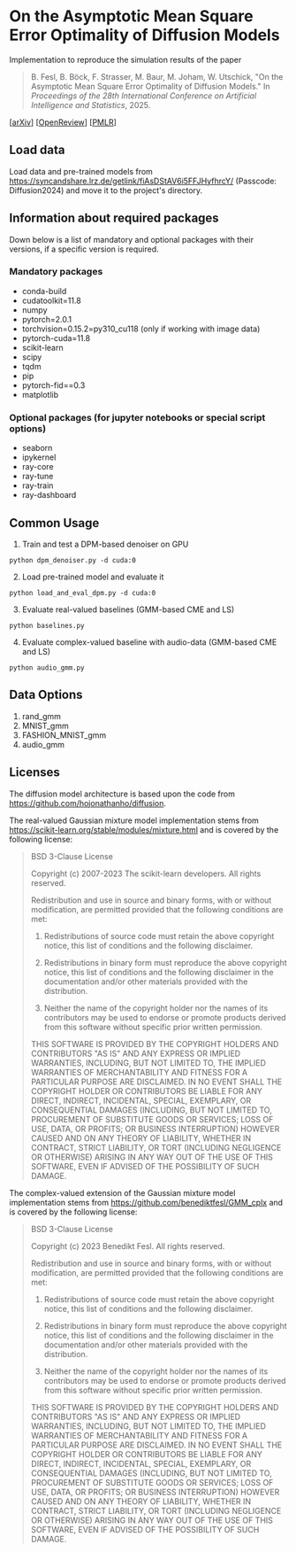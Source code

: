 # On the Asymptotic Mean Square Error Optimality of Diffusion Models

Implementation to reproduce the simulation results of the paper
>B. Fesl, B. Böck, F. Strasser, M. Baur, M. Joham, W. Utschick, "On the Asymptotic Mean Square Error Optimality of Diffusion Models." In _Proceedings of the 28th International Conference on Artificial Intelligence and Statistics_, 2025.

[[arXiv](https://arxiv.org/abs/2403.02957)] [[OpenReview](https://openreview.net/forum?id=XrXlAYFpvR)] [[PMLR](https://proceedings.mlr.press/v258/fesl25a.html)]

## Load data
Load data and pre-trained models from 
https://syncandshare.lrz.de/getlink/fiAsDStAV6i5FFJHyfhrcY/ (Passcode: Diffusion2024)
and move it to the project's directory.

## Information about required packages
Down below is a list of mandatory and optional packages with their versions, if a specific version is required.
### Mandatory packages
* conda-build
* cudatoolkit=11.8
* numpy
* pytorch=2.0.1
* torchvision=0.15.2=py310_cu118 (only if working with image data)
* pytorch-cuda=11.8
* scikit-learn
* scipy
* tqdm
* pip
* pytorch-fid==0.3
* matplotlib

### Optional packages (for jupyter notebooks or special script options)
* seaborn
* ipykernel
* ray-core
* ray-tune
* ray-train
* ray-dashboard

## Common Usage 
1. Train and test a DPM-based denoiser on GPU
```shell
python dpm_denoiser.py -d cuda:0
```

2. Load pre-trained model and evaluate it
```shell
python load_and_eval_dpm.py -d cuda:0
```

3. Evaluate real-valued baselines (GMM-based CME and LS)
```shell
python baselines.py
```

4. Evaluate complex-valued baseline with audio-data (GMM-based CME and LS)
```shell
python audio_gmm.py
```

## Data Options
1. rand_gmm
2. MNIST_gmm
3. FASHION_MNIST_gmm
4. audio_gmm

## Licenses
The diffusion model architecture is based upon the code from https://github.com/hojonathanho/diffusion.


The real-valued Gaussian mixture model implementation stems from  https://scikit-learn.org/stable/modules/mixture.html and is covered by the following license:
>BSD 3-Clause License
>
>Copyright (c) 2007-2023 The scikit-learn developers. All rights reserved.
>
>Redistribution and use in source and binary forms, with or without
>modification, are permitted provided that the following conditions are met:
>
>1. Redistributions of source code must retain the above copyright notice, this
>   list of conditions and the following disclaimer.
>
>2. Redistributions in binary form must reproduce the above copyright notice,
>   this list of conditions and the following disclaimer in the documentation
>   and/or other materials provided with the distribution.
>
>3. Neither the name of the copyright holder nor the names of its
>   contributors may be used to endorse or promote products derived from
>   this software without specific prior written permission.
>
>THIS SOFTWARE IS PROVIDED BY THE COPYRIGHT HOLDERS AND CONTRIBUTORS "AS IS"
>AND ANY EXPRESS OR IMPLIED WARRANTIES, INCLUDING, BUT NOT LIMITED TO, THE
>IMPLIED WARRANTIES OF MERCHANTABILITY AND FITNESS FOR A PARTICULAR PURPOSE ARE
>DISCLAIMED. IN NO EVENT SHALL THE COPYRIGHT HOLDER OR CONTRIBUTORS BE LIABLE
>FOR ANY DIRECT, INDIRECT, INCIDENTAL, SPECIAL, EXEMPLARY, OR CONSEQUENTIAL
>DAMAGES (INCLUDING, BUT NOT LIMITED TO, PROCUREMENT OF SUBSTITUTE GOODS OR
>SERVICES; LOSS OF USE, DATA, OR PROFITS; OR BUSINESS INTERRUPTION) HOWEVER
>CAUSED AND ON ANY THEORY OF LIABILITY, WHETHER IN CONTRACT, STRICT LIABILITY,
>OR TORT (INCLUDING NEGLIGENCE OR OTHERWISE) ARISING IN ANY WAY OUT OF THE USE
>OF THIS SOFTWARE, EVEN IF ADVISED OF THE POSSIBILITY OF SUCH DAMAGE.

The complex-valued extension of the Gaussian mixture model implementation stems from https://github.com/benediktfesl/GMM_cplx and is covered by the following license:
>BSD 3-Clause License
>
>Copyright (c) 2023 Benedikt Fesl. All rights reserved.
>
>Redistribution and use in source and binary forms, with or without
>modification, are permitted provided that the following conditions are met:
>
>1. Redistributions of source code must retain the above copyright notice, this
>   list of conditions and the following disclaimer.
>
>2. Redistributions in binary form must reproduce the above copyright notice,
>   this list of conditions and the following disclaimer in the documentation
>   and/or other materials provided with the distribution.
>
>3. Neither the name of the copyright holder nor the names of its
>   contributors may be used to endorse or promote products derived from
>   this software without specific prior written permission.
>
>THIS SOFTWARE IS PROVIDED BY THE COPYRIGHT HOLDERS AND CONTRIBUTORS "AS IS"
>AND ANY EXPRESS OR IMPLIED WARRANTIES, INCLUDING, BUT NOT LIMITED TO, THE
>IMPLIED WARRANTIES OF MERCHANTABILITY AND FITNESS FOR A PARTICULAR PURPOSE ARE
>DISCLAIMED. IN NO EVENT SHALL THE COPYRIGHT HOLDER OR CONTRIBUTORS BE LIABLE
>FOR ANY DIRECT, INDIRECT, INCIDENTAL, SPECIAL, EXEMPLARY, OR CONSEQUENTIAL
>DAMAGES (INCLUDING, BUT NOT LIMITED TO, PROCUREMENT OF SUBSTITUTE GOODS OR
>SERVICES; LOSS OF USE, DATA, OR PROFITS; OR BUSINESS INTERRUPTION) HOWEVER
>CAUSED AND ON ANY THEORY OF LIABILITY, WHETHER IN CONTRACT, STRICT LIABILITY,
>OR TORT (INCLUDING NEGLIGENCE OR OTHERWISE) ARISING IN ANY WAY OUT OF THE USE
>OF THIS SOFTWARE, EVEN IF ADVISED OF THE POSSIBILITY OF SUCH DAMAGE.
